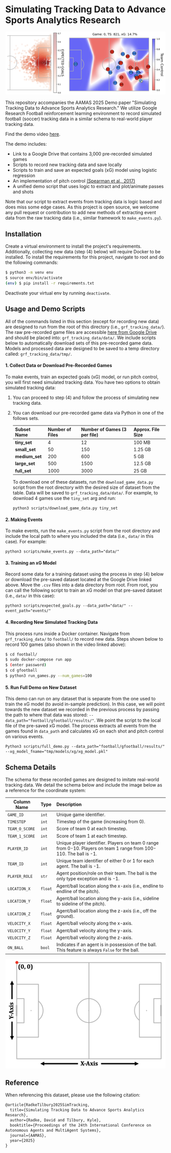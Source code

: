 # Simulating Tracking Data to Advance Sports Analytics Research


![Cover image showing an expected goals model and pitch control model.](images/model_examples.png)

This repository accompanies the AAMAS 2025 Demo paper "Simulating Tracking Data to Advance Sports Analytics Research." We utilize Google Research Football reinforcement learning environment to record simulated football (soccer) tracking data in a similar schema to real-world player tracking data.

Find the demo video [here](https://www.youtube.com/watch?v=2pjyxfPVsuw).

The demo includes:
- Link to a Google Drive that contains 3,000 pre-recorded simulated games
- Scripts to record new tracking data and save locally
- Scripts to train and save an expected goals (xG) model using logistic regression
- An implementation of pitch control [(Spearman et al., 2017)](https://www.researchgate.net/profile/William-Spearman/publication/315166647_Physics-Based_Modeling_of_Pass_Probabilities_in_Soccer/links/58cbfca2aca272335513b33c/Physics-Based-Modeling-of-Pass-Probabilities-in-Soccer.pdf)
- A unified demo script that uses logic to extract and plot/animate passes and shots

Note that our script to extract events from tracking data is logic based and does miss some edge cases. As this project is open source, we welcome any pull request or contribution to add new methods of extracting event data from the raw tracking data (i.e., similar framework to `make_events.py`).

## Installation

Create a virtual environment to install the project's requirements. Additionally, collecting new data (step (4) below) will require Docker to be installed. To install the requirements for this project, navigate to root and do the following commands:
```sh
$ python3 -m venv env
$ source env/bin/activate
(env) $ pip install -r requirements.txt
```
Deactivate your virtual env by running `deactivate`.

## Usage and Demo Scripts

All of the commands listed in this section (except for recording new data) are designed to run from the root of this 
directory (i.e., `grf_tracking_data/`). The raw pre-recorded game files are accessible [here from Google Drive](https://drive.google.com/drive/folders/1PZ8b-ftnqhIqMV0qnkTB_LWtCnBjhTdD?usp=drive_link)
and should be placed into: `grf_tracking_data/data/`. We include scripts below to automatically download sets of this pre-recorded
game data.
Models and processed data are designed to be saved to a temp directory called: `grf_tracking_data/tmp/`.

#### 1. Collect Data or Download Pre-Recorded Games

To make events, train an expected goals (xG) model, or run pitch control, you will first need simulated tracking data. 
You have two options to obtain simulated tracking data:
1) You can proceed to step (4) and follow the process of simulating new tracking data.
2) You can download our pre-recorded game data via Python in one of the follows sets.
    
    | Subset Name   | Number of Files | Number of Games (3 per file) | Approx. File Size |
    |---------------|------------------|-------------------------------|--------------------|
    | **tiny_set**   | 4                | 12                            | 100 MB             |
    | **small_set**  | 50               | 150                           | 1.25 GB            |
    | **medium_set** | 200              | 600                           | 5 GB               |
    | **large_set**  | 500              | 1500                          | 12.5 GB            |
    | **full_set**   | 1000             | 3000                          | 25 GB              |

    To download one of these datasets, run the `download_game_data.py` script from the root directory with the desired 
    size of dataset from the table. Data will be saved to `grf_tracking_data/data/`. For example, to download 4 games use 
    the `tiny_set` arg and run:
    ```
   python3 scripts/download_game_data.py tiny_set
   ```



#### 2. Making Events

To make events, run the `make_events.py` script from the root directory and include the local path to where you included the data (i.e., `data/` in this case). For example:

```
python3 scripts/make_events.py --data_path="data/"
```

#### 3. Training an xG Model

Record some data for a training dataset using the process in step (4) below or download the pre-saved dataset located at the Google Drive linked above. Move the `.csv` files into a data directory from root. From root, you can call the following script to train an xG model on that pre-saved dataset (i.e., `data/` in this case):
```
python3 scripts/expected_goals.py --data_path="data/" --event_path="events/"
```

#### 4. Recording New Simulated Tracking Data

This process runs inside a Docker container. Navigate from `grf_tracking_data/` to `football/` to record new data. Steps shown below to record 100 games (also shown in the video linked above):
```sh
$ cd football/
$ sudo docker-compose run app
$ (enter password)
$ cd gfootball
$ python3 run_games.py --num_games=100
```

#### 5. Run Full Demo on New Dataset

This demo can run on any dataset that is separate from the one used to train the xG model (to avoid in-sample prediction). In this case, we will point towards the new dataset we recorded in the previous process by passing the path to where that data was stored: `--data_path="football/gfootball/results/"`. We point the script to the local file of the pre-saved xG model. The process extracts all events from the games found in `data_path` and calculates xG on each shot and pitch control on various events.

```
Python3 scripts/full_demo.py --data_path="football/gfootball/results/" --xg_model_fname="tmp/models/xg/xg_model.pkl"
```

## Schema Details

The schema for these recorded games are designed to imitate real-world tracking data. We detail the schema below and include the image below as a reference for the coordinate system:

| Column Name        | Type           | Description  |
| ------------- |:-------------| :----- |
| `GAME_ID`       | `int` | Unique game identifier. |
| `TIMESTEP`      | `int` | Timestep of the game (increasing from 0). |
| `TEAM_O_SCORE`  | `int` | Score of team 0 at each timestep. |
| `TEAM_1_SCORE`  | `int` | Score of team 1 at each timestep. |
| `PLAYER_ID`     | `int` | Unique player identifier. Players on team 0 range from 0-10. Players on team 1 range from 100-110. The ball is -1. |
| `TEAM_ID`       | `int` | Unique team identifier of either 0 or 1 for each agent. The ball is -1. |
| `PLAYER_ROLE`   | `str` | Agent position/role on their team. The ball is the only type exception and is -1. |
| `LOCATION_X`    | `float` | Agent/ball location along the x-axis (i.e., endline to endline of the pitch). |
| `LOCATION_Y`    | `float` | Agent/ball location along the y-axis (i.e., sideline to sideline of the pitch). |
| `LOCATION_Z`    | `float` | Agent/ball location along the z-axis (i.e., off the ground). |
| `VELOCITY_X`    | `float` | Agent/ball velocity along the x-axis. |
| `VELOCITY_Y`    | `float` | Agent/ball velocity along the y-axis. |
| `VELOCITY_Z`    | `float` | Agent/ball velocity along the z-axis. |
| `ON_BALL`       | `bool`  | Indicates if an agent is in possession of the ball. This feature is always `False` for the ball. |

![Pitch figure showing coordinate system.](images/pitch.png)

## Reference

When referencing this dataset, please use the following citation:

```
@article{RadkeTilbury2025SimTracking,
  title={Simulating Tracking Data to Advance Sports Analytics Research},
  author={Radke, David and Tilbury, Kyle},
  booktitle={Proceedings of the 24th International Conference on Autonomous Agents and MultiAgent Systems},
  journal={AAMAS},
  year={2025}
}
```
